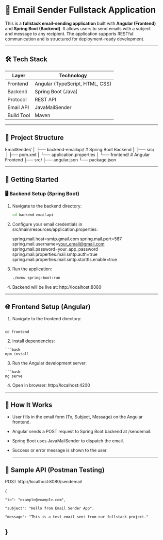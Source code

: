 # 📧 Email Sender Fullstack Application

This is a **fullstack email-sending application** built with **Angular (Frontend)** and **Spring Boot (Backend)**. It allows users to send emails with a subject and message to any recipient. The application supports RESTful communication and is structured for deployment-ready development.

---

## 🛠️ Tech Stack

| Layer      | Technology     |
|------------|----------------|
| Frontend   | Angular (TypeScript, HTML, CSS) |
| Backend    | Spring Boot (Java) |
| Protocol   | REST API       |
| Email API  | JavaMailSender |
| Build Tool | Maven          |

---

## 📁 Project Structure

EmailSender/ │ ├── backend-emailapi/ # Spring Boot Backend │ ├── src/ │ ├── pom.xml │ └── application.properties │ └── frontend/ # Angular Frontend ├── src/ ├── angular.json └── package.json


---

## 🚀 Getting Started

### 🖥 Backend Setup (Spring Boot)

1. Navigate to the backend directory:

   ```bash
   cd backend-emailapi

2. Configure your email credentials in src/main/resources/application.properties:

    spring.mail.host=smtp.gmail.com
    spring.mail.port=587
    spring.mail.username=your_email@gmail.com
    spring.mail.password=your_app_password
    spring.mail.properties.mail.smtp.auth=true
    spring.mail.properties.mail.smtp.starttls.enable=true


3. Run the application:

    ```bash
    ./mvnw spring-boot:run
    

4. Backend will be live at: http://localhost:8080

---

## 🌐 Frontend Setup (Angular)

  1. Navigate to the frontend directory:

     ```bash
    cd frontend
    
  
  2. Install dependencies:
  
    ```bash
    npm install
    
  
  3. Run the Angular development server:
  
    ```bash
    ng serve
    

  4. Open in browser: http://localhost:4200

---

## 🔁 How It Works
* User fills in the email form (To, Subject, Message) on the Angular frontend.

* Angular sends a POST request to Spring Boot backend at /sendemail.

* Spring Boot uses JavaMailSender to dispatch the email.

* Success or error message is shown to the user.

  ---

## 🎯 Sample API (Postman Testing)


  POST http://localhost:8080/sendemail
  
  
  {
  
    "to": "example@example.com",
  
    "subject": "Hello from Email Sender App",
    
    "message": "This is a test email sent from our fullstack project."
  }
---

